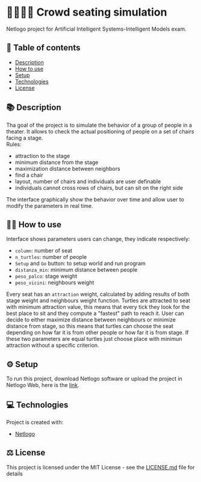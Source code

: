 # :walking_man::walking_woman: Crowd seating simulation
Netlogo project for Artificial Intelligent Systems-Intelligent Models exam.
##  :pencil: Table of contents
* [Description](#description)
* [How to use](#how-to-use)
* [Setup](#setup)
* [Technologies](#technologies)
* [License](#license)


## :books: Description <a name="description"/>
Tha goal of the project is to simulate the behavior of a group of people in a theater. It allows to check the actual positioning of people on a set of chairs facing a stage.\
Rules:
* attraction to the stage
* minimum distance from the stage
* maximization distance between neighbors
* find a chair
* layout, number of chairs and individuals are user definable
* individuals cannot cross rows of chairs, but can sit on the right side

The interface graphically show the behavior over time and allow user to modify the parameters in real time. 


## :man_technologist: How to use <a name="how-to-use"/>
Interface shows parameters users can change, they indicate respectively:
* `column`: number of seat
* `n_turtles`: number of people
* `Setup` and `Go` button: to setup world and run program
* `distanza_min`: minimum distance between people
* `peso_palco`: stage weight
* `peso_vicini`: neighbours weight

Every seat has an `attraction` weight, calculated by adding results of both stage weight and neighbours weight function. Turtles are attracted to seat with minimum attraction value, this means that every tick they look for the best place to sit and they compute a "fastest" path to reach it. User can decide to either maximize distance between neighbours or minimize distance from stage, so this means that turtles can choose the seat depending on how far it is from other people or how far it is from stage. If these two parameters are equal turtles just choose place with minimun attraction without a specific criterion. 


## :gear: Setup <a name="setup"/>
To run this project, download Netlogo software or upload the project in Netlogo Web, here is the [link](https://ccl.northwestern.edu/netlogo/download.shtml).


## :computer: Technologies <a name="tecnologies"/>
Project is created with:
* [Netlogo](https://ccl.northwestern.edu/netlogo/index.shtml)


## :balance_scale: License <a name="license"/>
This project is licensed under the MIT License - see the [LICENSE.md](LICENSE) file for details

